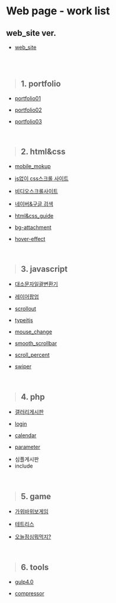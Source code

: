 # Web page - work list


## web_site ver.

* [web_site][www_home]

[www_home]: https://wdevbc.github.io/www/

<br>
<br>

>## 1. portfolio

* [portfolio01][portfolio_01]

[portfolio_01]: ./portfolio/01/

* [portfolio02][portfolio_02]

[portfolio_02]: ./portfolio/02/

* [portfolio03][portfolio_03]

[portfolio_03]: ./portfolio/03/


<br>

>## 2. html&css

* [mobile_mokup][mokup_01]

[mokup_01]: ./htmlcss/mokup/

* [js없이 css스크롤 사이트][nojsandcss]

[nojsandcss]: ./htmlcss/onlycss_scrollsite/css_scroll.html

* [비디오스크롤사이트][videoscrollsite]

[videoscrollsite]: ./htmlcss/video_scrollsite/

* [네이버&구글 검색][search_naverGoogle]

[search_naverGoogle]: ./htmlcss/naver_google_uni/

* [html&css_guide][html&css_guide]

[html&css_guide]: ./htmlcss/guide/

* [bg-attachment][bg-attachment]

[bg-attachment]: ./htmlcss/bgattachment/

* [hover-effect][hover-effect]

[hover-effect]: ./htmlcss/hover_effect/list.html

<br>

>## 3. javascript

* [대소문자일괄변환기][upLowCase]

[upLowCase]: ./javascript/dev/upLowCase/

* [레이어팝업][layer_popup]

[layer_popup]: ./javascript/dev/layer_popup/layer.html

* [scrollout][scrollout]

[scrollout]: ./javascript/library/scrollout/

* [typeitjs][typeitjs]

[typeitjs]: ./javascript/library/typeitjs/

* [mouse_change][mouse_change]

[mouse_change]: ./javascript/dev/mouse_change/

* [smooth_scrollbar][smooth_scrollbar]

[smooth_scrollbar]: ./javascript/library/smooth_scrollbar/

* [scroll_percent][scroll_percent]

[scroll_percent]: ./javascript/dev/scroll_percent/

* [swiper][swiper]

[swiper]: ./javascript/library/swiper/

<br>

>## 4. php

* [갤러리게시판][board]

[board]: http://wdev.kr

* [login][login]

[login]: ./php/login/login.html

* [calendar][calendar]

[calendar]: http://stu.wdev.kr/calendar/calendar.php

* [parameter][parameter]

[parameter]: http://stu.wdev.kr/parameter/

* 심플게시판
* include

<br>

>## 5. game

* [가위바위보게임][RockPaperScissors]

[RockPaperScissors]: ./game/gawebawebo/RockPaperScissors.html

* [테트리스][Tetris]

[Tetris]: ./game/tetris/

* [오늘점심뭐먹지?][today_food]

[today_food]: ./game/today_food/

<br>

>## 6. tools

* [gulp4.0][gulp]

[gulp]: https://github.com/wdevbc/www/tree/main/tools/gulp

* [compressor][compressor]

[compressor]: ./tools/compressor

